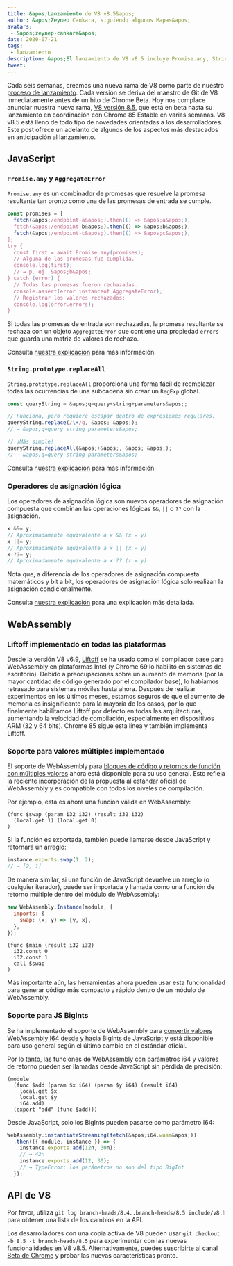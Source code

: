 ```yaml
---
title: &apos;Lanzamiento de V8 v8.5&apos;
author: &apos;Zeynep Cankara, siguiendo algunos Mapas&apos;
avatars:
 - &apos;zeynep-cankara&apos;
date: 2020-07-21
tags:
 - lanzamiento
description: &apos;El lanzamiento de V8 v8.5 incluye Promise.any, String#replaceAll, operadores de asignación lógica, soporte para WebAssembly multi-value y BigInt, y mejoras de rendimiento.&apos;
tweet:
---
```

Cada seis semanas, creamos una nueva rama de V8 como parte de nuestro [proceso de lanzamiento](https://v8.dev/docs/release-process). Cada versión se deriva del maestro de Git de V8 inmediatamente antes de un hito de Chrome Beta. Hoy nos complace anunciar nuestra nueva rama, [V8 versión 8.5](https://chromium.googlesource.com/v8/v8.git/+log/branch-heads/8.5), que está en beta hasta su lanzamiento en coordinación con Chrome 85 Estable en varias semanas. V8 v8.5 está lleno de todo tipo de novedades orientadas a los desarrolladores. Este post ofrece un adelanto de algunos de los aspectos más destacados en anticipación al lanzamiento.

<!--truncate-->
## JavaScript

### `Promise.any` y `AggregateError`

`Promise.any` es un combinador de promesas que resuelve la promesa resultante tan pronto como una de las promesas de entrada se cumple.

```js
const promises = [
  fetch(&apos;/endpoint-a&apos;).then(() => &apos;a&apos;),
  fetch(&apos;/endpoint-b&apos;).then(() => &apos;b&apos;),
  fetch(&apos;/endpoint-c&apos;).then(() => &apos;c&apos;),
];
try {
  const first = await Promise.any(promises);
  // Alguna de las promesas fue cumplida.
  console.log(first);
  // → p. ej. &apos;b&apos;
} catch (error) {
  // Todas las promesas fueron rechazadas.
  console.assert(error instanceof AggregateError);
  // Registrar los valores rechazados:
  console.log(error.errors);
}
```

Si todas las promesas de entrada son rechazadas, la promesa resultante se rechaza con un objeto `AggregateError` que contiene una propiedad `errors` que guarda una matriz de valores de rechazo.

Consulta [nuestra explicación](https://v8.dev/features/promise-combinators#promise.any) para más información.

### `String.prototype.replaceAll`

`String.prototype.replaceAll` proporciona una forma fácil de reemplazar todas las ocurrencias de una subcadena sin crear un `RegExp` global.

```js
const queryString = &apos;q=query+string+parameters&apos;;

// Funciona, pero requiere escapar dentro de expresiones regulares.
queryString.replace(/\+/g, &apos; &apos;);
// → &apos;q=query string parameters&apos;

// ¡Más simple!
queryString.replaceAll(&apos;+&apos;, &apos; &apos;);
// → &apos;q=query string parameters&apos;
```

Consulta [nuestra explicación](https://v8.dev/features/string-replaceall) para más información.

### Operadores de asignación lógica

Los operadores de asignación lógica son nuevos operadores de asignación compuesta que combinan las operaciones lógicas `&&`, `||` o `??` con la asignación.

```js
x &&= y;
// Aproximadamente equivalente a x && (x = y)
x ||= y;
// Aproximadamente equivalente a x || (x = y)
x ??= y;
// Aproximadamente equivalente a x ?? (x = y)
```

Nota que, a diferencia de los operadores de asignación compuesta matemáticos y bit a bit, los operadores de asignación lógica solo realizan la asignación condicionalmente.

Consulta [nuestra explicación](https://v8.dev/features/logical-assignment) para una explicación más detallada.

## WebAssembly

### Liftoff implementado en todas las plataformas

Desde la versión V8 v6.9, [Liftoff](https://v8.dev/blog/liftoff) se ha usado como el compilador base para WebAssembly en plataformas Intel (y Chrome 69 lo habilitó en sistemas de escritorio). Debido a preocupaciones sobre un aumento de memoria (por la mayor cantidad de código generado por el compilador base), lo habíamos retrasado para sistemas móviles hasta ahora. Después de realizar experimentos en los últimos meses, estamos seguros de que el aumento de memoria es insignificante para la mayoría de los casos, por lo que finalmente habilitamos Liftoff por defecto en todas las arquitecturas, aumentando la velocidad de compilación, especialmente en dispositivos ARM (32 y 64 bits). Chrome 85 sigue esta línea y también implementa Liftoff.

### Soporte para valores múltiples implementado

El soporte de WebAssembly para [bloques de código y retornos de función con múltiples valores](https://github.com/WebAssembly/multi-value) ahora está disponible para su uso general. Esto refleja la reciente incorporación de la propuesta al estándar oficial de WebAssembly y es compatible con todos los niveles de compilación.

Por ejemplo, esta es ahora una función válida en WebAssembly:

```wasm
(func $swap (param i32 i32) (result i32 i32)
  (local.get 1) (local.get 0)
)
```

Si la función es exportada, también puede llamarse desde JavaScript y retornará un arreglo:

```js
instance.exports.swap(1, 2);
// → [2, 1]
```

De manera similar, si una función de JavaScript devuelve un arreglo (o cualquier iterador), puede ser importada y llamada como una función de retorno múltiple dentro del módulo de WebAssembly:

```js
new WebAssembly.Instance(module, {
  imports: {
    swap: (x, y) => [y, x],
  },
});
```

```wasm
(func $main (result i32 i32)
  i32.const 0
  i32.const 1
  call $swap
)
```

Más importante aún, las herramientas ahora pueden usar esta funcionalidad para generar código más compacto y rápido dentro de un módulo de WebAssembly.

### Soporte para JS BigInts

Se ha implementado el soporte de WebAssembly para [convertir valores WebAssembly I64 desde y hacia BigInts de JavaScript](https://github.com/WebAssembly/JS-BigInt-integration) y está disponible para uso general según el último cambio en el estándar oficial.

Por lo tanto, las funciones de WebAssembly con parámetros i64 y valores de retorno pueden ser llamadas desde JavaScript sin pérdida de precisión:

```wasm
(module
  (func $add (param $x i64) (param $y i64) (result i64)
    local.get $x
    local.get $y
    i64.add)
  (export "add" (func $add)))
```

Desde JavaScript, solo los BigInts pueden pasarse como parámetro I64:

```js
WebAssembly.instantiateStreaming(fetch(&apos;i64.wasm&apos;))
  .then(({ module, instance }) => {
    instance.exports.add(12n, 30n);
    // → 42n
    instance.exports.add(12, 30);
    // → TypeError: los parámetros no son del tipo BigInt
  });
```

## API de V8

Por favor, utiliza `git log branch-heads/8.4..branch-heads/8.5 include/v8.h` para obtener una lista de los cambios en la API.

Los desarrolladores con una copia activa de V8 pueden usar `git checkout -b 8.5 -t branch-heads/8.5` para experimentar con las nuevas funcionalidades en V8 v8.5. Alternativamente, puedes [suscribirte al canal Beta de Chrome](https://www.google.com/chrome/browser/beta.html) y probar las nuevas características pronto.
